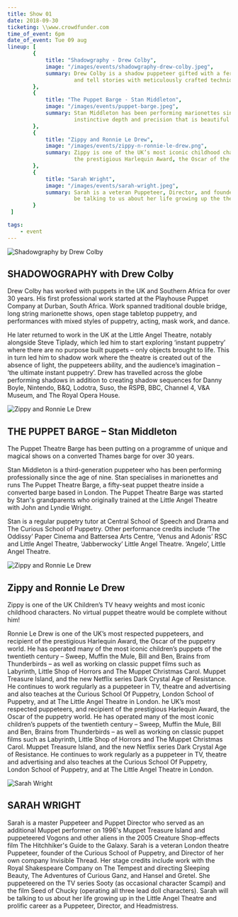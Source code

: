 ```yaml
---
title: Show 01
date: 2018-09-30
ticketing: \\www.crowdfunder.com
time_of_event: 6pm
date_of_event: Tue 09 aug
lineup: [
        {
            title: "Shadowgraphy - Drew Colby",
            image: "/images/events/shadowgraphy-drew-colby.jpeg",
            summary: Drew Colby is a shadow puppeteer gifted with a fertile imagination to create beautiful imagery
                     and tell stories with meticulously crafted technique.
        },
        {
            title: "The Puppet Barge - Stan Middleton",
            image: "/images/events/puppet-barge.jpeg",
            summary: Stan Middleton has been performing marionettes since the age of 9 giving his performance an
                     instinctive depth and precision that is beautiful to behold.
        },
        {
            title: "Zippy and Ronnie Le Drew",
            image: "/images/events/zippy-n-ronnie-le-drew.png",
            summary: Zippy is one of the UK’s most iconic childhood characters while Ronnie Le Drew is recipient of
                     the prestigious Harlequin Award, the Oscar of the puppetry world.
        },        
        {
            title: "Sarah Wright",
            image: "/images/events/sarah-wright.jpeg",
            summary: Sarah is a veteran Puppeteer, Director, and founder of the Curious School of Puppetry. She will
                     be talking to us about her life growing up the the Little Angel Theatre and prolific career.
        }
 ]

tags:
    - event
---
```


![Shadowgraphy by Drew Colby](/images/events/shadowgraphy-drew-colby.jpeg)

## SHADOWOGRAPHY with Drew Colby

Drew Colby has worked with puppets in the UK and Southern Africa for over 30 years. His first professional work started at the Playhouse Puppet Company at Durban, South Africa. Work spanned traditional double bridge, long string marionette shows, open stage tabletop puppetry, and performances with mixed styles of puppetry, acting, mask work, and dance.
						
He later returned to work in the UK at the Little Angel Theatre, notably alongside Steve Tiplady, which led him to start exploring ‘instant puppetry’ where there are no purpose built puppets – only objects brought to life. This in turn led him to shadow work where the theatre is created out of the absence of light, the puppeteers ability, and the audience’s imagination – ‘the ultimate instant puppetry’.
Drew has travelled across the globe performing shadows in addition to creating shadow sequences for Danny Boyle, Nintendo, B&Q, Lodotra, Suso, the RSPB, BBC, Channel 4, V&A Museum, and The Royal Opera House.			



![Zippy and Ronnie Le Drew](/images/events/puppet-barge.jpeg)

## THE PUPPET BARGE – Stan Middleton 

The Puppet Theatre Barge has been putting on a programme of unique and magical shows on a converted Thames barge for over 30 years.

Stan Middleton is a third-generation puppeteer who has been performing professionally since the age of nine. Stan specialises in marionettes and runs The Puppet Theatre Barge, a fifty-seat puppet theatre inside a converted barge based in London. The Puppet Theatre Barge was started by Stan's grandparents who originally trained at the Little Angel Theatre with John and Lyndie Wright.

Stan is a regular puppetry tutor at Central School of Speech and Drama and The Curious School of Puppetry. Other performance credits include ‘The Oddissy’ Paper Cinema and Battersea Arts Centre, ‘Venus and Adonis’ RSC and Little Angel Theatre, ‘Jabberwocky’ Little Angel Theatre. ‘Angelo’, Little Angel Theatre.



![Zippy and Ronnie Le Drew](/images/events/zippy-n-ronnie-le-drew.png)

## Zippy and Ronnie Le Drew
Zippy is one of the UK Children’s TV heavy weights and most iconic childhood characters. No virtual puppet theatre would be complete without him!
						
Ronnie Le Drew is one of the UK’s most respected puppeteers, and recipient of the prestigious Harlequin Award, the Oscar of the puppetry world. He has operated many of the most iconic children’s puppets of the twentieth century – Sweep, Muffin the Mule, Bill and Ben, Brains from Thunderbirds – as well as working on classic puppet films such as Labyrinth, Little Shop of Horrors and The Muppet Christmas Carol. Muppet Treasure Island, and the new Netflix series Dark Crystal Age of Resistance. He continues to work regularly as a puppeteer in TV, theatre and advertising and also teaches at the Curious School Of Puppetry, London School of Puppetry, and at The Little Angel Theatre in London.
he UK’s most respected puppeteers, and recipient of the prestigious Harlequin Award, the Oscar of the puppetry world. He has operated many of the most iconic children’s puppets of the twentieth century – Sweep, Muffin the Mule, Bill and Ben, Brains from Thunderbirds – as well as working on classic puppet films such as Labyrinth, Little Shop of Horrors and The Muppet Christmas Carol. Muppet Treasure Island, and the new Netflix series Dark Crystal Age of Resistance. He continues to work regularly as a puppeteer in TV, theatre and advertising and also teaches at the Curious School Of Puppetry, London School of Puppetry, and at The Little Angel Theatre in London.


![Sarah Wright](/images/events/sarah-wright.jpeg)
## SARAH WRIGHT

Sarah is a master Puppeteer and Puppet Director who served as an additional Muppet performer on 1996's Muppet Treasure Island and puppeteered Vogons and other aliens in the 2005 Creature Shop-effects film The Hitchhiker's Guide to the Galaxy.
Sarah is a veteran London theatre Puppeteer, founder of the Curious School of Puppetry, and Director of her own company Invisible Thread. Her stage credits include work with the Royal Shakespeare Company on The Tempest and directing Sleeping Beauty, The Adventures of Curious Ganz, and Hansel and Gretel. She puppeteered on the TV series Sooty (as occasional character Scampi) and the film Seed of Chucky (operating all three lead doll characters).
Sarah will be talking to us about her life growing up in the Little Angel Theatre and prolific career as a Puppeteer, Director, and Headmistress. 